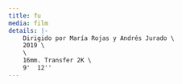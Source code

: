 ```yaml
---
title: fu
media: film
details: |-
    Dirigido por María Rojas y Andrés Jurado \
    2019 \
    \
    16mm. Transfer 2K \
    9'  12''
---
```

